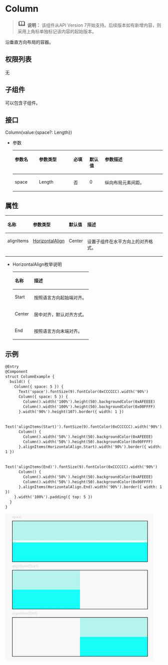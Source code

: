 # Column<a name="ZH-CN_TOPIC_0000001192915096"></a>

>![](../../public_sys-resources/icon-note.gif) **说明：** 
>该组件从API Version 7开始支持。后续版本如有新增内容，则采用上角标单独标记该内容的起始版本。

沿垂直方向布局的容器。

## 权限列表<a name="section11841179295"></a>

无

## 子组件<a name="section87974157296"></a>

可以包含子组件。

## 接口<a name="section14196162892911"></a>

Column\(value:\{space?: Length\}\)

-   参数

    <table><thead align="left"><tr><th class="cellrowborder" valign="top" width="16.11%" id="mcps1.1.6.1.1"><p>参数名</p>
    </th>
    <th class="cellrowborder" valign="top" width="22.99%" id="mcps1.1.6.1.2"><p>参数类型</p>
    </th>
    <th class="cellrowborder" valign="top" width="10.65%" id="mcps1.1.6.1.3"><p>必填</p>
    </th>
    <th class="cellrowborder" valign="top" width="10.24%" id="mcps1.1.6.1.4"><p>默认值</p>
    </th>
    <th class="cellrowborder" valign="top" width="40.01%" id="mcps1.1.6.1.5"><p>参数描述</p>
    </th>
    </tr>
    </thead>
    <tbody><tr><td class="cellrowborder" valign="top" width="16.11%" headers="mcps1.1.6.1.1 "><p>space</p>
    </td>
    <td class="cellrowborder" valign="top" width="22.99%" headers="mcps1.1.6.1.2 "><p>Length</p>
    </td>
    <td class="cellrowborder" valign="top" width="10.65%" headers="mcps1.1.6.1.3 "><p>否</p>
    </td>
    <td class="cellrowborder" valign="top" width="10.24%" headers="mcps1.1.6.1.4 "><p>0</p>
    </td>
    <td class="cellrowborder" valign="top" width="40.01%" headers="mcps1.1.6.1.5 "><p>纵向布局元素间距。</p>
    </td>
    </tr>
    </tbody>
    </table>


## 属性<a name="section358284262918"></a>

<table><thead align="left"><tr><th class="cellrowborder" valign="top" width="13%" id="mcps1.1.5.1.1"><p>名称</p>
</th>
<th class="cellrowborder" valign="top" width="19%" id="mcps1.1.5.1.2"><p>参数类型</p>
</th>
<th class="cellrowborder" valign="top" width="9%" id="mcps1.1.5.1.3"><p>默认值</p>
</th>
<th class="cellrowborder" valign="top" width="59%" id="mcps1.1.5.1.4"><p>描述</p>
</th>
</tr>
</thead>
<tbody><tr><td class="cellrowborder" valign="top" width="13%" headers="mcps1.1.5.1.1 "><p>alignItems</p>
</td>
<td class="cellrowborder" valign="top" width="19%" headers="mcps1.1.5.1.2 "><p><a href="#li8105435144314">HorizontalAlign</a></p>
</td>
<td class="cellrowborder" valign="top" width="9%" headers="mcps1.1.5.1.3 "><p>Center</p>
</td>
<td class="cellrowborder" valign="top" width="59%" headers="mcps1.1.5.1.4 "><p>设置子组件在水平方向上的对齐格式。</p>
</td>
</tr>
</tbody>
</table>

-   <a name="li8105435144314"></a>HorizontalAlign枚举说明

    <table><thead align="left"><tr><th class="cellrowborder" valign="top" width="25.2%" id="mcps1.1.3.1.1"><p>名称</p>
    </th>
    <th class="cellrowborder" valign="top" width="74.8%" id="mcps1.1.3.1.2"><p>描述</p>
    </th>
    </tr>
    </thead>
    <tbody><tr><td class="cellrowborder" valign="top" width="25.2%" headers="mcps1.1.3.1.1 "><p>Start</p>
    </td>
    <td class="cellrowborder" valign="top" width="74.8%" headers="mcps1.1.3.1.2 "><p>按照语言方向起始端对齐。</p>
    </td>
    </tr>
    <tr><td class="cellrowborder" valign="top" width="25.2%" headers="mcps1.1.3.1.1 "><p>Center</p>
    </td>
    <td class="cellrowborder" valign="top" width="74.8%" headers="mcps1.1.3.1.2 "><p>居中对齐，默认对齐方式。</p>
    </td>
    </tr>
    <tr><td class="cellrowborder" valign="top" width="25.2%" headers="mcps1.1.3.1.1 "><p>End</p>
    </td>
    <td class="cellrowborder" valign="top" width="74.8%" headers="mcps1.1.3.1.2 "><p>按照语言方向末端对齐。</p>
    </td>
    </tr>
    </tbody>
    </table>


## 示例<a name="section14441203783118"></a>

```
@Entry
@Component
struct ColumnExample {
  build() {
    Column({ space: 5 }) {
      Text('space').fontSize(9).fontColor(0xCCCCCC).width('90%')
      Column({ space: 5 }) {
        Column().width('100%').height(50).backgroundColor(0xAFEEEE)
        Column().width('100%').height(50).backgroundColor(0x00FFFF)
      }.width('90%').height(107).border({ width: 1 })

      Text('alignItems(Start)').fontSize(9).fontColor(0xCCCCCC).width('90%')
      Column() {
        Column().width('50%').height(50).backgroundColor(0xAFEEEE)
        Column().width('50%').height(50).backgroundColor(0x00FFFF)
      }.alignItems(HorizontalAlign.Start).width('90%').border({ width: 1 })

      Text('alignItems(End)').fontSize(9).fontColor(0xCCCCCC).width('90%')
      Column() {
        Column().width('50%').height(50).backgroundColor(0xAFEEEE)
        Column().width('50%').height(50).backgroundColor(0x00FFFF)
      }.alignItems(HorizontalAlign.End).width('90%').border({ width: 1 })
    }.width('100%').padding({ top: 5 })
  }
}
```

![](figures/column.gif)

